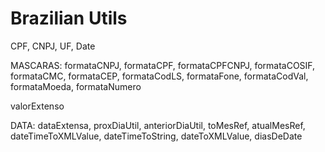 Brazilian Utils
===============

CPF, CNPJ, UF, Date



MASCARAS: formataCNPJ, formataCPF, formataCPFCNPJ, formataCOSIF, formataCMC, formataCEP, formataCodLS,
            formataFone, formataCodVal, formataMoeda, formataNumero


valorExtenso


DATA:   dataExtensa,
        proxDiaUtil, anteriorDiaUtil,
        toMesRef, atualMesRef,
        dateTimeToXMLValue, dateTimeToString, dateToXMLValue,
        diasDeDate